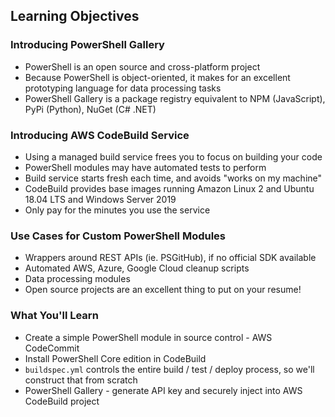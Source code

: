 ## Learning Objectives

### Introducing PowerShell Gallery

* PowerShell is an open source and cross-platform project
* Because PowerShell is object-oriented, it makes for an excellent prototyping language for data processing tasks
* PowerShell Gallery is a package registry equivalent to NPM (JavaScript), PyPi (Python), NuGet (C# .NET)

### Introducing AWS CodeBuild Service

* Using a managed build service frees you to focus on building your code
* PowerShell modules may have automated tests to perform
* Build service starts fresh each time, and avoids "works on my machine"
* CodeBuild provides base images running Amazon Linux 2 and Ubuntu 18.04 LTS and Windows Server 2019
* Only pay for the minutes you use the service

### Use Cases for Custom PowerShell Modules

* Wrappers around REST APIs (ie. PSGitHub), if no official SDK available
* Automated AWS, Azure, Google Cloud cleanup scripts
* Data processing modules
* Open source projects are an excellent thing to put on your resume!

### What You'll Learn

* Create a simple PowerShell module in source control - AWS CodeCommit
* Install PowerShell Core edition in CodeBuild
* `buildspec.yml` controls the entire build / test / deploy process, so we'll construct that from scratch
* PowerShell Gallery - generate API key and securely inject into AWS CodeBuild project